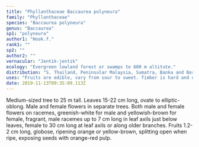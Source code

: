 ```yaml
---
title: "Phyllanthaceae Baccaurea polyneura"
family: "Phyllanthaceae"
species: "Baccaurea polyneura"
genus: "Baccaurea"
sp1: "polyneura"
author1: "Hook.f."
rank1: ""
sp2: ""
author2: ""
vernacular: "Jentik-jentik"
ecology: "Evergreen lowland forest or swamps to 600 m altitute."
distribution: "S. Thailand, Peninsular Malaysia, Sumatra, Banka and Borneo."
uses: "Fruits are edible, vary from sour to sweet. Timber is hard and durable, used for general purposes."
date: 2019-11-13T09:35:09.113Z
---
```

Medium-sized tree to 25 m tall. Leaves 15-22 cm long, ovate to elliptic-oblong. Male and female flowers in separate trees. Both male and female flowers on racemes, greenish-white for male and yellowish-brown for female, fragrant, male racemes up to 7 cm long in leaf axils just below leaves, female to 30 cm long at leaf axils or along older branches. Fruits 1.2-2 cm long, globose, ripening orange or yellow-brown, splitting open when ripe, exposing seeds with orange-red pulp.